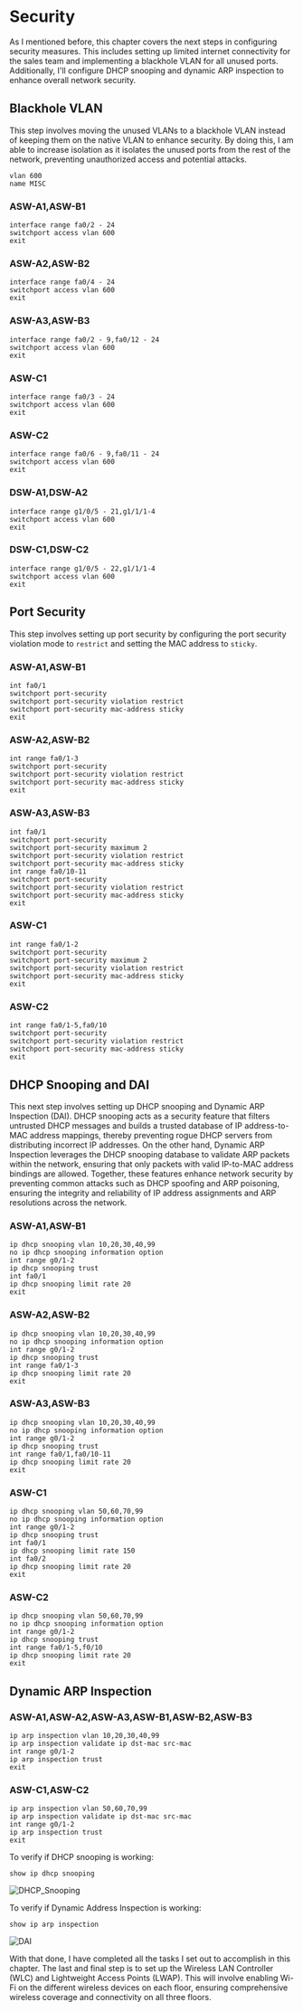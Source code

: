 # Security
As I mentioned before, this chapter covers the next steps in configuring security measures. This includes setting up limited internet connectivity for the sales team and implementing a blackhole VLAN for all unused ports. Additionally, I'll configure DHCP snooping and dynamic ARP inspection to enhance overall network security.

## Blackhole VLAN
This step involves moving the unused VLANs to a blackhole VLAN instead of keeping them on the native VLAN to enhance security. By doing this, I am able to increase isolation as it isolates the unused ports from the rest of the network, preventing unauthorized access and potential attacks.
```
vlan 600
name MISC
```
### ASW-A1,ASW-B1
```
interface range fa0/2 - 24
switchport access vlan 600
exit
```
### ASW-A2,ASW-B2
```
interface range fa0/4 - 24
switchport access vlan 600
exit
```
### ASW-A3,ASW-B3
```
interface range fa0/2 - 9,fa0/12 - 24
switchport access vlan 600
exit
```
### ASW-C1
```
interface range fa0/3 - 24
switchport access vlan 600
exit
```
### ASW-C2
```
interface range fa0/6 - 9,fa0/11 - 24
switchport access vlan 600
exit
```
### DSW-A1,DSW-A2
```
interface range g1/0/5 - 21,g1/1/1-4
switchport access vlan 600
exit
```
### DSW-C1,DSW-C2
```
interface range g1/0/5 - 22,g1/1/1-4
switchport access vlan 600
exit
```
## Port Security
This step involves setting up port security by configuring the port security violation mode to `restrict` and setting the MAC address to `sticky`.

### ASW-A1,ASW-B1
```
int fa0/1
switchport port-security
switchport port-security violation restrict
switchport port-security mac-address sticky
exit
```

### ASW-A2,ASW-B2
```
int range fa0/1-3
switchport port-security
switchport port-security violation restrict
switchport port-security mac-address sticky
exit
```

### ASW-A3,ASW-B3
```
int fa0/1
switchport port-security
switchport port-security maximum 2
switchport port-security violation restrict
switchport port-security mac-address sticky
int range fa0/10-11
switchport port-security
switchport port-security violation restrict
switchport port-security mac-address sticky
exit
```
### ASW-C1
```
int range fa0/1-2
switchport port-security
switchport port-security maximum 2
switchport port-security violation restrict
switchport port-security mac-address sticky
exit
```
### ASW-C2
```
int range fa0/1-5,fa0/10
switchport port-security
switchport port-security violation restrict
switchport port-security mac-address sticky
exit
```
## DHCP Snooping and DAI
This next step involves setting up DHCP snooping and Dynamic ARP Inspection (DAI). DHCP snooping acts as a security feature that filters untrusted DHCP messages and builds a trusted database of IP address-to-MAC address mappings, thereby preventing rogue DHCP servers from distributing incorrect IP addresses. 
On the other hand, Dynamic ARP Inspection leverages the DHCP snooping database to validate ARP packets within the network, ensuring that only packets with valid IP-to-MAC address bindings are allowed. 
Together, these features enhance network security by preventing common attacks such as DHCP spoofing and ARP poisoning, ensuring the integrity and reliability of IP address assignments and ARP resolutions across the network.

### ASW-A1,ASW-B1
```
ip dhcp snooping vlan 10,20,30,40,99
no ip dhcp snooping information option
int range g0/1-2
ip dhcp snooping trust
int fa0/1
ip dhcp snooping limit rate 20
exit
```
### ASW-A2,ASW-B2
```
ip dhcp snooping vlan 10,20,30,40,99
no ip dhcp snooping information option
int range g0/1-2
ip dhcp snooping trust
int range fa0/1-3
ip dhcp snooping limit rate 20
exit
```
### ASW-A3,ASW-B3
```
ip dhcp snooping vlan 10,20,30,40,99
no ip dhcp snooping information option
int range g0/1-2
ip dhcp snooping trust
int range fa0/1,fa0/10-11
ip dhcp snooping limit rate 20
exit
```
### ASW-C1
```
ip dhcp snooping vlan 50,60,70,99
no ip dhcp snooping information option
int range g0/1-2
ip dhcp snooping trust
int fa0/1
ip dhcp snooping limit rate 150
int fa0/2
ip dhcp snooping limit rate 20
exit
```
### ASW-C2
```
ip dhcp snooping vlan 50,60,70,99
no ip dhcp snooping information option
int range g0/1-2
ip dhcp snooping trust
int range fa0/1-5,f0/10
ip dhcp snooping limit rate 20
exit
```
## Dynamic ARP Inspection 
### ASW-A1,ASW-A2,ASW-A3,ASW-B1,ASW-B2,ASW-B3
```
ip arp inspection vlan 10,20,30,40,99
ip arp inspection validate ip dst-mac src-mac
int range g0/1-2
ip arp inspection trust
exit
```
### ASW-C1,ASW-C2
```
ip arp inspection vlan 50,60,70,99
ip arp inspection validate ip dst-mac src-mac
int range g0/1-2
ip arp inspection trust
exit
```
To verify if DHCP snooping is working:
```
show ip dhcp snooping
```

![DHCP_Snooping](https://github.com/RouteSeeker/CCNA_PacketTracer_Lab/blob/main/assets/screenshots/05.Security/22.DHCP_Snooping.PNG)

To verify if Dynamic Address Inspection is working:
```
show ip arp inspection
```
![DAI](https://github.com/RouteSeeker/CCNA_PacketTracer_Lab/blob/main/assets/screenshots/05.Security/23.DAI.PNG)

With that done, I have completed all the tasks I set out to accomplish in this chapter. The last and final step is to set up the Wireless LAN Controller (WLC) and Lightweight Access Points (LWAP). This will involve enabling Wi-Fi on the different wireless devices on each floor, ensuring comprehensive wireless coverage and connectivity on all three floors.
